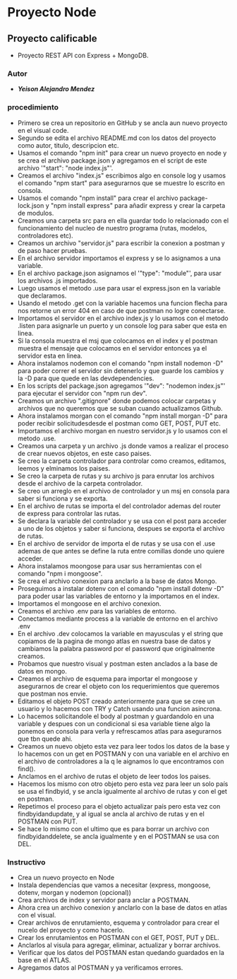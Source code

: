 # Proyecto Node

## Proyecto calificable

- Proyecto REST API con Express + MongoDB.

### Autor

- **_Yeison Alejandro Mendez_**

### procedimiento

- Primero se crea un repositorio en GitHub y se ancla aun nuevo proyecto en el visual code.
- Segundo se edita el archivo README.md con los datos del proyecto como autor, titulo, descripcion etc.
- Usamos el comando "npm init" para crear un nuevo proyecto en node y se crea el archivo package.json y agregamos en el script de este archivo '"start": "node index.js"'.
- Creamos el archivo "index.js" escribimos algo en console log y usamos el comando "npm start" para asegurarnos que se muestre lo escrito en consola.
- Usamos el comando "npm install" para crear el archivo package-lock.json y "npm install express" para añadir express y crear la carpeta de modulos.
- Creamos una carpeta src para en ella guardar todo lo relacionado con el funcionamiento del nucleo de nuestro programa (rutas, modelos, controladores etc).
- Creamos un archivo "servidor.js" para escribir la conexion a postman y de paso hacer pruebas.
- En el archivo servidor importamos el express y se lo asignamos a una variable.
- En el archivo package.json asignamos el '"type": "module"', para usar los archivos .js importados.
- Luego usamos el metodo .use para usar el express.json en la variable que declaramos.
- Usando el metodo .get con la variable hacemos una funcion flecha para nos retorne un error 404 en caso de que postman no logre conectarse.
- Importamos el servidor en el archivo index.js y lo usamos con el metodo .listen para asignarle un puerto y un console log para saber que esta en linea.
- Si la consola muestra el msj que colocamos en el index y el postman muestra el mensaje que colocamos en el servidor entonces ya el servidor esta en linea.
- Ahora instalamos nodemon con el comando "npm install nodemon -D" para poder correr el servidor sin detenerlo y que guarde los cambios y la -D para que quede en las   devdependencies.
- En los scripts del package.json agregamos '"dev": "nodemon index.js"' para ejecutar el servidor con "npm run dev".
- Creamos un archivo ".gitignore" donde podemos colocar carpetas y archivos que no queremos que se suban cuando actualizamos Github.
- Ahora instalamos morgan con el comando "npm install morgan -D" para poder recibir solicitudesdesde el postman como GET, POST, PUT etc.
- Importamos el archivo morgan en nuestro servidor.js y lo usamos con el metodo .use.
- Creamos una carpeta y un archivo .js donde vamos a realizar el proceso de crear nuevos objetos, en este caso paises.
- Se creo la carpeta controlador para controlar como creamos, editamos, leemos y elminamos los paises.
- Se creo la carpeta de rutas y su archivo js para enrutar los archivos desde el archivo de la carpeta controlador.
- Se creo un arreglo en el archivo de controlador y un msj en consola para saber si funciona y se exporta.
- En el archivo de rutas se importa el del controlador ademas del router de express para controlar las rutas.
- Se declara la variable del controlador y se usa con el post para acceder a uno de los objetos y saber si funciona, despues se exporta el archivo de rutas.
- En el archivo de servidor de importa el de rutas y se usa con el .use ademas de que antes se define la ruta entre comillas donde uno quiere acceder.
- Ahora instalamos moongose para usar sus herramientas con el comando "npm i mongoose".
- Se crea el archivo conexion para anclarlo a la base de datos Mongo.
- Proseguimos a instalar dotenv con el comando "npm install dotenv -D" para poder usar las variables de entorno y la importamos en el index.
- Importamos el mongoose en el archivo conexion.
- Creamos el archivo .env para las variables de entorno.
- Conectamos mediante process a la variable de entorno en el archivo .env
- En el archivo .dev colocamos la variable en mayusculas y el string que copiamos de la pagina de mongo atlas en nuestra base de datos y cambiamos la palabra password por el password que originalmente creamos.
-  Probamos que nuestro visual y postman esten anclados a la base de datos en mongo.
- Creamos el archivo de esquema para importar el mongoose y asegurarnos de crear el objeto con los requerimientos que queremos que postman nos envie.
- Editamos el objeto POST creado anteriormente para que se cree un usuario y lo hacemos con TRY y Catch usando una funcion asincrona.
- Lo hacemos solicitandole el body al postman y guardandolo en una variable y despues con un condicional si esa variable tiene algo la ponemos en consola para verla y refrescamos atlas para asegurarnos que tbn quede ahi.
- Creamos un nuevo objeto esta vez para leer todos los datos de la base y lo hacemos con un get en POSTMAN y con una variable en el archivo en el archivo de controladores a la q le aignamos lo que encontramos con find(). 
- Anclamos en el archivo de rutas el objeto de leer todos los paises.
- Hacemos los mismo con otro objeto pero esta vez para leer un solo país se usa el findbyid, y se ancla igualmente al archivo de rutas y con el get en postman.
- Repetimos el proceso para el objeto actualizar país pero esta vez con findbyidandupdate, y al igual se ancla al archivo de rutas y en el POSTMAN con PUT.
- Se hace lo mismo con el ultimo que es para borrar un archivo con findbyidanddelete, se ancla igualmente y en el POSTMAN se usa con DEL.

### Instructivo

- Crea un nuevo proyecto en Node
- Instala dependencias que vamos a necesitar (express, mongoose, dotenv, morgan y nodemon (opcional))
- Crea archivos de index y servidor para anclar a POSTMAN.
- Ahora crea un archivo conexion y anclarlo con la base de datos en atlas con el visual.
- Crear archivos de enrutamiento, esquema y controlador para crear el nucelo del proyecto y como hacerlo.
- Crear los enrutamientos en POSTMAN con el GET, POST, PUT y DEL.
- Anclarlos al visula para agregar, eliminar, actualizar y borrar archivos.
- Verificar que los datos del POSTMAN estan quedando guardados en la base en el ATLAS.
- Agregamos datos al POSTMAN y ya verificamos errores.    